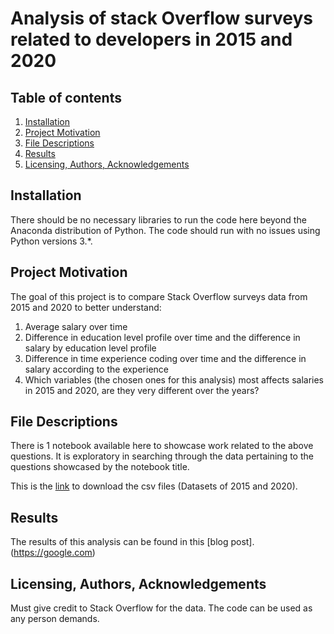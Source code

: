 # Analysis of stack Overflow surveys related to developers in 2015 and 2020

## Table of contents
1. [Installation](#Installation)
2. [Project Motivation](#Project-Motivation)
3. [File Descriptions](#File-Descriptions)
4. [Results](#Results)
5. [Licensing, Authors, Acknowledgements](#Licensing-Authors-Acknowledgements)

## Installation
There should be no necessary libraries to run the code here beyond the Anaconda distribution of Python. The code should run with no issues using Python versions 3.*.

## Project Motivation

The goal of this project is to compare Stack Overflow surveys data from 2015 and 2020 to better understand:

  1. Average salary over time
  2. Difference in education level profile over time and the difference in salary by education level profile
  3. Difference in time experience coding over time and the difference in salary according to the experience
  4. Which variables (the chosen ones for this analysis) most affects salaries in 2015 and 2020, are they very different over the years?
  
## File Descriptions

There is 1 notebook available here to showcase work related to the above questions. It is exploratory in searching through the data pertaining to the questions showcased by the notebook title.

This is the [link](https://insights.stackoverflow.com/survey) to download the csv files (Datasets of 2015 and 2020).

## Results

The results of this analysis can be found in this [blog post].(https://google.com)

## Licensing, Authors, Acknowledgements

Must give credit to Stack Overflow for the data. The code can be used as any person demands.

